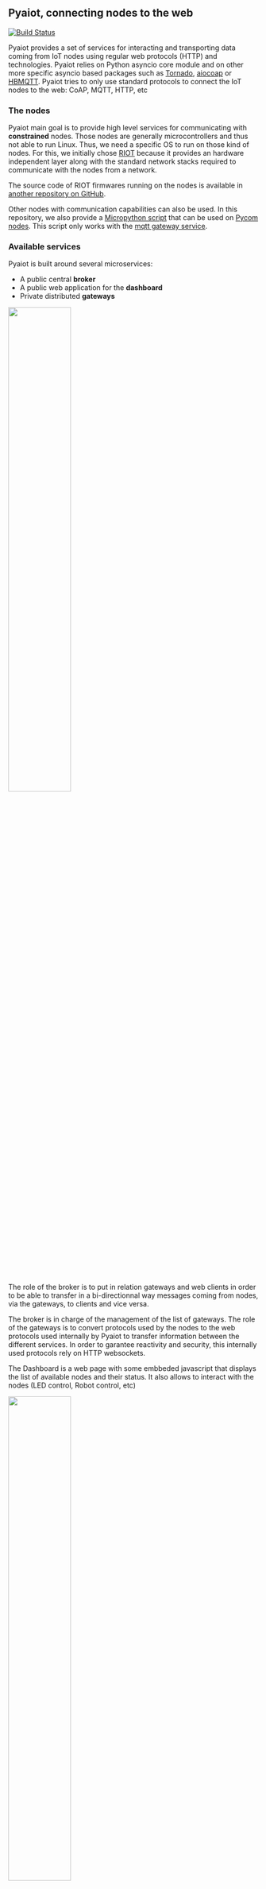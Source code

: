 ## Pyaiot, connecting nodes to the web

[![Build Status](https://travis-ci.org/pyaiot/pyaiot.svg?branch=master)](https://travis-ci.org/pyaiot/pyaiot)

Pyaiot provides a set of services for interacting and transporting data coming
from IoT nodes using regular web protocols (HTTP) and technologies. Pyaiot
relies on Python asyncio core module and on other more specific asyncio based
packages such as [Tornado](http://www.tornadoweb.org/en/stable/),
[aiocoap](http://aiocoap.readthedocs.io/en/latest/) or
[HBMQTT](http://hbmqtt.readthedocs.io/en/latest/index.html).
Pyaiot tries to only use standard protocols to connect the IoT nodes to the
web: CoAP, MQTT, HTTP, etc

### The nodes

Pyaiot main goal is to provide high level services for communicating
with **constrained** nodes.
Those nodes are generally microcontrollers and thus not able to run Linux.
Thus, we need a specific OS to run on those kind of nodes. For this, we
initially chose [RIOT](https://riot-os.org) because it provides an hardware
independent layer along with the standard network stacks required to
communicate with the nodes from a network.

The source code of RIOT firmwares running on the nodes is available in
[another repository on GitHub](https://github.com/pyaiot/riot-firmwares).

Other nodes with communication capabilities can also be used. In this
repository, we also provide a [Micropython script](utils/pycom) that can be
used on [Pycom nodes](https://www.pycom.io/).
This script only works with the [mqtt gateway service](pyaiot/gateway/mqtt).

### Available services

Pyaiot is built around several microservices:
* A public central **broker**
* A public web application for the **dashboard**
* Private distributed **gateways**

<img src="./misc/images/pyaiot_overview.png" width="50%">

The role of the broker is to put in relation gateways and web clients in
order to be able to transfer in a bi-directionnal way messages coming from
nodes, via the gateways, to clients and vice versa.

The broker is in charge of the management of the list of gateways. The role of
the gateways is to convert protocols used by the nodes to the web protocols
used internally by Pyaiot to transfer information between the different
services. In order to garantee reactivity and security, this internally used
protocols rely on HTTP websockets.

The Dashboard is a web page with some embbeded javascript that displays the
list of available nodes and their status. It also allows to interact with the
nodes (LED control, Robot control, etc)

<img src="./misc/images/pyaiot_services.png" width="50%">

3 examples of gateways are provided by pyaiot:
* A CoAP gateway that manages a list of alive sensor nodes by running it's own
CoAP server
* A MQTT gateway that manages a list of alive sensor nodes by subscribing and
publishing messages to a MQTT broker.
* A Websocket gateway dedicated to nodes: each node is connected via a
websocket

#### The CoAP gateway

Here we describe how the CoAP gateway interacts with nodes.

When a node starts, it notifies itself to its gateway by sending a CoAP
post request. On reception, the gateway converts and forwards this message to
the broker server. In the mean time, the gateway initiate a discovery of the
resources provided by the node (using the CoAP .well-known/core resource).
Once available resources on the node are known, the gateway sends to the broker
update messages.
The broker simply broadcasts those notification messages to all connected
web clients.

To keep track of alive nodes, each node has to periodically send a notification
message to its gateway.
If a sensor node has not sent this notification within 120s (default,
but this is configurable), the gateway automatically removes it from the list
of alived nodes and notifies the broker.

#### The MQTT gateway

MQTT do things differently from CoAP: the nodes and the gateway have to publish
or subscribe to topics to exchange information.

A resource discovery mechanism is also required for the gateway to determine
the list of available resources on a node. In Pyaiot, the gateway and the nodes
are used as clients of the same MQTT broker.

Since the nodes are contrained, we decided to use the
[mosquitto.rsmb broker](https://github.com/eclipse/mosquitto.rsmb). Some
documentation and a sample systemd service file is provided in the
[pyaiot/gateway/mqtt directory](./pyaiot/gateway/mqtt/systemd).

With the MQTT gateway, each node is identified by a \<node_id\> and this
identifier is used to build the topics specific to a given node.

Topics the nodes publish to/the gateway subscribes to are:
* `node/check` with payload `{'id': <node_id>}`. Once started, each node
  publishes periodically (every 30s) on this topic.
* `node/<node_id>/resources` with payload `[<resource 1>, <resource 1>]`. This
comes as a reply to the gateway request for resources available on a given node.
* `node/<node_id>/<resource>` with payload `{'value': <resource_value>}`.
Depending on the type of resource, a node can publish periodically or not or on
demand on this topic.

Topics the nodes subscribe to/the gateway publishes to are:
* `gateway/<node_id>/discover` with 2 possible payloads:
  * `resources`: then the node publish on `node/<node_id>/resources`
  * `values`: then, for each resource, the node publish on
    `node/<node_id>/<resource>`
* `gateway/<node_id>/<resource>/set` with a payload depending on the resource:
  update the value of the resource on the node (LED toggle, text, etc)

#### The websocket gateway

The behavior with a websocket gateway is similar to the CoAP gateway except
that the node doesn't have to send notifications periodically: the node is lost
when the connection is closed.

#### Security

A basic authentication mecanism based on symmetric cryptography exists between
the broker and gateways. This prevents unwanted gateways to connect to your
broker.

Before any installation, a pair of keys needs to be generated using the
provided tool `aiot-generate-keys`:

```
    bin/aiot-generate-keys
```

The tool writes the keys in the user home directory in `~/pyaiot/keys`.
By default, the broker and gateway services look in this location but one can
specify custom key file with the `--key-file` option when starting the
services.

Thanks to this, you can have gateways on different hosts connecting in a
secured way to your central broker.
The important thing is to have your broker reachable from the gateways and
clients.

### Available Demos

See Pyaiot in action within 2 demos:
* [RIOT](http://riot-os.org): You can find a permanent demo instance configured
  as a showroom for RIOT. This showroom is available at
  http://riot-demo.inria.fr.

* [IoT-LAB open A8 demo](utils/iotlab)
  This demo automatically submits an experiment on IoT-LAB with two open A8
  nodes. The first node is configured as a border router and the second node
  runs a firmware that integrates automatically in the RIOT Demo Dashboard
  described above.

### Installation procedure on a standalone system:

Here are the steps to install Pyaiot on a standalone system. The final
setup will be as follows:
* `aiot-broker` and `aiot-dashboard` running as systemd services
* the `aiot-broker` websocket server listening on port 8082
* the `aiot-dashboard` web application listening on port 8080. All served pages
  open a websocket client on the port 8082 of the broker
* the `aiot-coap-gateway` listening on UDP 5683 CoAP port
* the `aiot-ws-gateway` websocket server listening on port 8083

The gateway services are optional.

For a custom setup, please edit the `Environment` option of the
[aiot-broker](systemd/aiot-broker.service),
[aiot-dashboard](systemd/aiot-dashboard.service),
[aiot-coap-gateway](systemd/aiot-coap-gateway.service) and
[aiot-ws-gateway](systemd/aiot-ws-gateway.service) systemd service files
**before** deploying. The broker port should be the same in both service files
if you want them to work together.

Here are the installation steps:

1. Clone this repository
<pre>
    $ git clone https://github.com/pyaiot/pyaiot.git
</pre>
2. Deploy the system (works for debian/raspbian/ubuntu):
<pre>
    $ make deploy
</pre>
3. Verify that the services are correctly running:
<pre>
    $ sudo systemctl status aiot-broker.service
    ● aiot-broker.service - Pyaiot Broker Application
       Loaded: loaded (/lib/systemd/system/aiot-broker.service; enabled)
       Active: active (running) since dim. 2016-12-18 14:59:56 CET; 35min ago
     Main PID: 32411 (python3)
       CGroup: /system.slice/aiot-broker.service
               └─32411 /usr/bin/python3 /usr/local/bin/aiot-broker --port=8082 --debug
    [...]
    $ sudo systemctl status aiot-dashboard.service
    ● aiot-dashboard.service - Pyaiot Dashboard Application
       Loaded: loaded (/lib/systemd/system/aiot-dashboard.service; enabled)
       Active: active (running) since dim. 2016-12-18 14:52:29 CET; 41min ago
     Main PID: 32321 (python3)
       CGroup: /system.slice/aiot-dashboard.service
               └─32321 /usr/bin/python3 /usr/local/bin/aiot-dashboard --port=8080 --broker-port=8082 --broker...
    [...]
</pre>
4. Deploy a coap gateway (optional):
<pre>
    $ make setup-coap-gateway-service
</pre>
5. Deploy a ws gateway (optional):
<pre>
    $ make setup-ws-gateway-service
</pre>

You can also update the `Environment` option in the services definition files
**after** deployment. The services files are located in `/lib/systemd/system.
Note that you'll have to reload the systemd daemon services and restart
services:
```
    $ sudo systemctl daemon-reload
    $ sudo systemctl restart aiot-broker
    $ sudo systemctl restart aiot-dashboard
    $ sudo systemctl restart aiot-coap-gateway-service
    $ sudo systemctl restart aiot-ws-gateway-service
```

_**Example**_: Environments used in the online RIOT demo
* aiot-broker:
```
Environment='BROKER_PORT=8082'
```
* aiot-dashboard:
```
Environment='STATIC_PATH=/home/pi/demos/pyaiot/dashboard/static' \
        'HTTP_PORT=8080' \
        'BROKER_PORT=80' \  # This is because the broker is behind an apache proxy
        'BROKER_HOST=riot-demo.inria.fr' \
        'APP_TITLE=RIOT Demo Dashboard' \
        'APP_LOGO=/static/assets/logo-riot.png' \
        'APP_FAVICON=/static/assets/favicon192.png'
```
* aiot-coap-gateway:
```
Environment='BROKER_HOST=riot-demo.inria.fr' \
            'BROKER_PORT=80'
```
* aiot-ws-gateway:
```
Environment='BROKER_HOST=riot-demo.inria.fr' \
            'BROKER_PORT=80' \
            'GATEWAY_PORT=8083'
```

### Dashboard local development against an external IoT broker instance

Here we take as example the online demo available at http://riot-demo.inria.fr.
The websocket server of the broker service is reachable on port 80.
As the broker and the dashboard are decoupled in 2 distinct services,
it's possible to run a local dashboard application serving dashboard web page
that itself connects to the broker.
This way your dashboard will display the available nodes on the online RIOT
demo.

In this configuration, you don't need to install all the services but you still
need to install the required development dependencies the first time:
```
    $ make install-dev
```

Then you can start the dashboard application:
```
    $ make run-dashboard
```
and open a web browser at [http://localhost:8080](http://localhost:8080).
When the web page is loaded, thanks to its embedded javascript, it directly
connects to the broker websocket server and starts to communicate with the
nodes.

Of course the default environment variables can be changed in order to fit your
needs:
`BROKER_PORT`, `BROKER_HOST`, `DASHBOARD_PORT`, `DASHBOARD_TITLE`,
`DASHBOARD_LOGO`, `DASHBOARD_FAVICON`, `CAMERA_URL`.

```
    $ BROKER_PORT=8082 BROKER_HOST=localhost make run-dashboard
```
